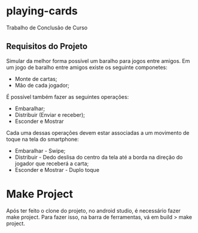 # playing-cards
Trabalho de Conclusão de Curso

## Requisitos do Projeto
Simular da melhor forma possível um baralho para jogos entre amigos.
Em um jogo de baralho entre amigos existe os seguinte componetes:
* Monte de cartas;
* Mão de cada jogador;

É possível também fazer as seguintes operações:
* Embaralhar;
* Distribuir (Enviar e receber);
* Esconder e Mostrar

Cada uma dessas operações devem estar associadas a um movimento de toque na tela do smartphone:
* Embaralhar - Swipe;
* Distribuir - Dedo deslisa do centro da tela até a borda na direção do jogador que receberá a carta;
* Esconder e Mostrar - Duplo toque


# Make Project
Após ter feito o clone do projeto, no android studio, é necessário fazer make project. Para fazer
isso, na barra de ferramentas, vá em build > make project.